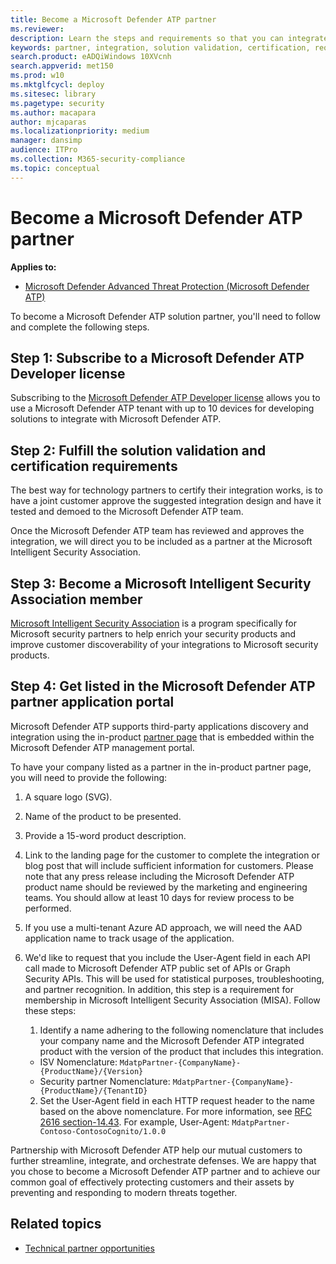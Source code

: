 ```yaml
---
title: Become a Microsoft Defender ATP partner
ms.reviewer: 
description: Learn the steps and requirements so that you can integrate your solution with Microsoft Defender ATP and be a partner
keywords: partner, integration, solution validation, certification, requirements, member, misa, application portal
search.product: eADQiWindows 10XVcnh
search.appverid: met150
ms.prod: w10
ms.mktglfcycl: deploy
ms.sitesec: library
ms.pagetype: security
ms.author: macapara
author: mjcaparas
ms.localizationpriority: medium
manager: dansimp
audience: ITPro
ms.collection: M365-security-compliance 
ms.topic: conceptual 
---
```


# Become a Microsoft Defender ATP partner

**Applies to:** 
- [Microsoft Defender Advanced Threat Protection (Microsoft Defender ATP)](https://go.microsoft.com/fwlink/p/?linkid=2069559)

To become a Microsoft Defender ATP solution partner, you'll need to follow and complete the following steps.

## Step 1: Subscribe to a Microsoft Defender ATP Developer license
Subscribing to the [Microsoft Defender ATP Developer license](https://winatpregistration-prd.trafficmanager.net/Developer/UserAgreement?Length=9) allows you to use a Microsoft Defender ATP tenant with up to 10 devices for developing solutions to integrate with Microsoft Defender ATP. 

## Step 2: Fulfill the solution validation and certification requirements
The best way for technology partners to certify their integration works, is to have a joint customer approve the suggested integration design and have it tested and demoed to the Microsoft Defender ATP team.

Once the Microsoft Defender ATP team has reviewed and approves the integration, we will direct you to be included as a partner at the Microsoft Intelligent Security Association.

## Step 3: Become a  Microsoft Intelligent Security Association member
[Microsoft Intelligent Security Association](https://www.microsoft.com/security/partnerships/intelligent-security-association) is a program specifically for Microsoft security partners to help enrich your security products and improve customer discoverability of your integrations to Microsoft security products.

## Step 4: Get listed in the Microsoft Defender ATP partner application portal
Microsoft Defender ATP supports third-party applications discovery and integration using the in-product [partner page](partner-applications.md) that is embedded within the Microsoft Defender ATP management portal. 

To have your company listed as a partner in the in-product partner page, you will need to provide the following:

1. A square logo (SVG).
2. Name of the product to be presented.
3. Provide a 15-word product description.
4. Link to the landing page for the customer to complete the integration or blog post that will include sufficient information for customers. Please note that any press release including the Microsoft Defender ATP product name should be reviewed by the marketing and engineering teams. You should allow at least 10 days for review process to be performed.
5.	If you use a multi-tenant Azure AD approach, we will need the AAD application name to track usage of the application.
6. We'd like to request that you include the User-Agent field in each API call made to Microsoft Defender ATP public set of APIs or Graph Security APIs. This will be used for statistical purposes, troubleshooting, and partner recognition. In addition, this step is a requirement for membership in Microsoft Intelligent Security Association (MISA).
    Follow these steps:
    1.	Identify a name adhering to the following nomenclature that includes your company name and the Microsoft Defender ATP integrated product with the version of the product that includes this integration. 
      - ISV Nomenclature: `MdatpPartner-{CompanyName}-{ProductName}/{Version}`
      - Security partner Nomenclature: `MdatpPartner-{CompanyName}-{ProductName}/{TenantID}` 

    2.	Set the User-Agent field in each HTTP request header to the name based on the above nomenclature. 
    For more information, see [RFC 2616 section-14.43](https://tools.ietf.org/html/rfc2616#section-14.43). For example, User-Agent: `MdatpPartner-Contoso-ContosoCognito/1.0.0`


Partnership with Microsoft Defender ATP help our mutual customers to further streamline, integrate, and orchestrate defenses. We are happy that you chose to become a Microsoft Defender ATP partner and to achieve our common goal of effectively protecting customers and their assets by preventing and responding to modern threats together.

## Related topics
- [Technical partner opportunities](partner-integration.md)
